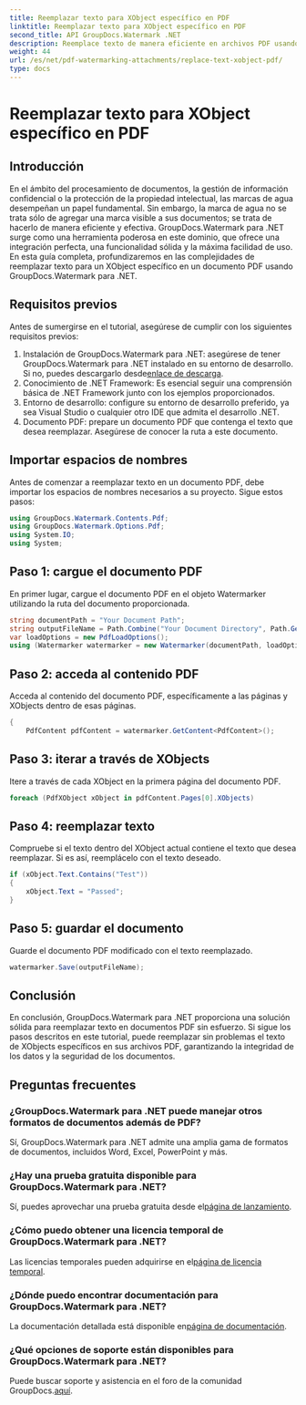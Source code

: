 ```yaml
---
title: Reemplazar texto para XObject específico en PDF
linktitle: Reemplazar texto para XObject específico en PDF
second_title: API GroupDocs.Watermark .NET
description: Reemplace texto de manera eficiente en archivos PDF usando GroupDocs.Watermark para .NET. Integre perfectamente marcas de agua en sus aplicaciones .NET.
weight: 44
url: /es/net/pdf-watermarking-attachments/replace-text-xobject-pdf/
type: docs
---
```

# Reemplazar texto para XObject específico en PDF

## Introducción
En el ámbito del procesamiento de documentos, la gestión de información confidencial o la protección de la propiedad intelectual, las marcas de agua desempeñan un papel fundamental. Sin embargo, la marca de agua no se trata sólo de agregar una marca visible a sus documentos; se trata de hacerlo de manera eficiente y efectiva. GroupDocs.Watermark para .NET surge como una herramienta poderosa en este dominio, que ofrece una integración perfecta, una funcionalidad sólida y la máxima facilidad de uso. En esta guía completa, profundizaremos en las complejidades de reemplazar texto para un XObject específico en un documento PDF usando GroupDocs.Watermark para .NET.
## Requisitos previos
Antes de sumergirse en el tutorial, asegúrese de cumplir con los siguientes requisitos previos:
1.  Instalación de GroupDocs.Watermark para .NET: asegúrese de tener GroupDocs.Watermark para .NET instalado en su entorno de desarrollo. Si no, puedes descargarlo desde[enlace de descarga](https://releases.groupdocs.com/Watermark/net/).
2. Conocimiento de .NET Framework: Es esencial seguir una comprensión básica de .NET Framework junto con los ejemplos proporcionados.
3. Entorno de desarrollo: configure su entorno de desarrollo preferido, ya sea Visual Studio o cualquier otro IDE que admita el desarrollo .NET.
4. Documento PDF: prepare un documento PDF que contenga el texto que desea reemplazar. Asegúrese de conocer la ruta a este documento.

## Importar espacios de nombres
Antes de comenzar a reemplazar texto en un documento PDF, debe importar los espacios de nombres necesarios a su proyecto. Sigue estos pasos:

```csharp
using GroupDocs.Watermark.Contents.Pdf;
using GroupDocs.Watermark.Options.Pdf;
using System.IO;
using System;
```
## Paso 1: cargue el documento PDF
En primer lugar, cargue el documento PDF en el objeto Watermarker utilizando la ruta del documento proporcionada.
```csharp
string documentPath = "Your Document Path";
string outputFileName = Path.Combine("Your Document Directory", Path.GetFileName(documentPath));
var loadOptions = new PdfLoadOptions();
using (Watermarker watermarker = new Watermarker(documentPath, loadOptions))
```
## Paso 2: acceda al contenido PDF
Acceda al contenido del documento PDF, específicamente a las páginas y XObjects dentro de esas páginas.
```csharp
{
    PdfContent pdfContent = watermarker.GetContent<PdfContent>();
```
## Paso 3: iterar a través de XObjects
Itere a través de cada XObject en la primera página del documento PDF.
```csharp
foreach (PdfXObject xObject in pdfContent.Pages[0].XObjects)
```
## Paso 4: reemplazar texto
Compruebe si el texto dentro del XObject actual contiene el texto que desea reemplazar. Si es así, reemplácelo con el texto deseado.
```csharp
if (xObject.Text.Contains("Test"))
{
    xObject.Text = "Passed";
}
```
## Paso 5: guardar el documento
Guarde el documento PDF modificado con el texto reemplazado.
```csharp
watermarker.Save(outputFileName);
```

## Conclusión
En conclusión, GroupDocs.Watermark para .NET proporciona una solución sólida para reemplazar texto en documentos PDF sin esfuerzo. Si sigue los pasos descritos en este tutorial, puede reemplazar sin problemas el texto de XObjects específicos en sus archivos PDF, garantizando la integridad de los datos y la seguridad de los documentos.
## Preguntas frecuentes
### ¿GroupDocs.Watermark para .NET puede manejar otros formatos de documentos además de PDF?
Sí, GroupDocs.Watermark para .NET admite una amplia gama de formatos de documentos, incluidos Word, Excel, PowerPoint y más.
### ¿Hay una prueba gratuita disponible para GroupDocs.Watermark para .NET?
 Sí, puedes aprovechar una prueba gratuita desde el[página de lanzamiento](https://releases.groupdocs.com/).
### ¿Cómo puedo obtener una licencia temporal de GroupDocs.Watermark para .NET?
 Las licencias temporales pueden adquirirse en el[página de licencia temporal](https://purchase.groupdocs.com/temporary-license/).
### ¿Dónde puedo encontrar documentación para GroupDocs.Watermark para .NET?
 La documentación detallada está disponible en[página de documentación](https://tutorials.groupdocs.com/Watermark/net/).
### ¿Qué opciones de soporte están disponibles para GroupDocs.Watermark para .NET?
 Puede buscar soporte y asistencia en el foro de la comunidad GroupDocs.[aquí](https://forum.groupdocs.com/c/watermark/19).